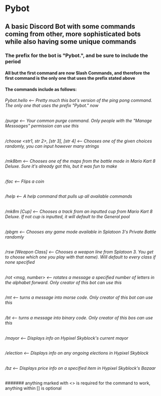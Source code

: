 # Pybot

## A basic Discord Bot with some commands coming from other, more sophisticated bots while also having some unique commands

### The prefix for the bot is "Pybot.", and be sure to include the period
#### All but the first command are now Slash Commands, and therefore the first command is the only one that uses the prefix stated above

#### The commands include as follows:
###### Pybot.hello                  <-- Pretty much this bot's version of the ping pong command. The only one that uses the prefix "Pybot." now
###### /purge                       <-- Your common purge command. Only people with the "Manage Messsages" permission can use this
###### /choose <str1, str 2>, [str 3], [str 4] <-- Chooses one of the given choices randomly, you can input however many strings
###### /mk8bm                       <-- Chooses one of the maps from the battle mode in Mario Kart 8 Deluxe. Sure it's already got this, but it was fun to make
###### /fac                         <-- Flips a coin
###### /help                        <-- A help command that pulls up all available commands
###### /mk8m [Cup]                  <-- Chooses a track from an inputted cup from Mario Kart 8 Deluxe. If not cup is inputted, it will default to the General pool
###### /pbgm                        <-- Chooses any game mode available in Splatoon 3's Private Battle randomly
###### /rsw [Weapon Class]          <-- Chooses a weapon line from Splatoon 3. You get to choose which one you play with that name). Will default to every class if none specified
###### /rot <msg, number>           <-- rotates a message a specified number of letters in the alphabet forward. Only creator of this bot can use this
###### /mt <msg>                    <-- turns a message into morse code. Only creator of this bot can use this
###### /bt <msg>                    <-- turns a message into binary code. Only creator of this bos can use this
###### /mayor                       <-- Displays info on Hypixel Skyblock's current mayor
###### /election                    <-- Displays info on any ongoing elections in Hypixel Skyblock <Bazaar Item>
###### /bz                          <-- Displays price info on a specified item in Hypixel Skyblock's Bazaar

####### anything marked with <> is required for the command to work, anything within [] is optional
